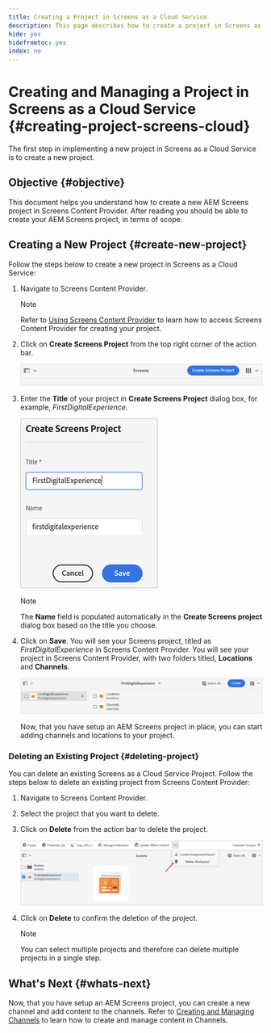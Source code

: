```yaml
---
title: Creating a Project in Screens as a Cloud Service
description: This page describes how to create a project in Screens as a Cloud Service.
hide: yes
hidefromtoc: yes
index: no
---
```


# Creating and Managing a Project in Screens as a Cloud Service {#creating-project-screens-cloud}

The first step in implementing a new project in Screens as a Cloud Service is to create a new project.

## Objective {#objective}

This document helps you understand how to create a new AEM Screens project in Screens Content Provider. After reading you should be able to create your AEM Screens project, in terms of scope.

## Creating a New Project {#create-new-project}

Follow the steps below to create a new project in Screens as a Cloud Service:

1. Navigate to Screens Content Provider.

   >[!NOTE]
   >Refer to [Using Screens Content Provider](/help/screens-cloud/setting-up-project/using-screens-content-provider.md) to learn how to access Screens Content Provider for creating your project.

1. Click on **Create Screens Project** from the top right corner of the action bar.

   ![](/help/screens-cloud/assets/create-content/create-screens-project1.png)

1. Enter the **Title** of your project in **Create Screens Project** dialog box, for example, *FirstDigitalExperience*.

   ![](/help/screens-cloud/assets/create-content/create-screens-project2.png)
   
   >[!NOTE]
   >The **Name** field is populated automatically in the **Create Screens project** dialog box based on the title you choose.

1. Click on **Save**. You will see your Screens project, titled as *FirstDigitalExperience* in Screens Content Provider. You will  see your project in Screens Content Provider, with two folders titled, **Locations** and **Channels**.

   ![](/help/screens-cloud/assets/create-content/create-screens-project3.png)

   Now, that you have setup an AEM Screens project in place, you can start adding channels and locations to your project.

### Deleting an Existing Project {#deleting-project}

You can  delete an existing Screens as a Cloud Service Project.
Follow the steps below to delete an existing project from Screens Content Provider:

1. Navigate to Screens Content Provider.
1. Select the project that you want  to delete.
1. Click on **Delete** from the action bar to delete the project.

   ![](/help/screens-cloud/assets/create-content/create-project5.png)

1. Click on **Delete** to confirm the deletion of the project.

   >[!NOTE]
   >You can select multiple projects and therefore can delete multiple projects in a single step.

## What's Next {#whats-next}

Now, that you have setup an AEM Screens project, you can create a new channel and add content to the channels. Refer to [Creating and Managing Channels](/help/screens-cloud/creating-content/creating-channels-screens-cloud.md) to learn how to create and manage content in Channels.